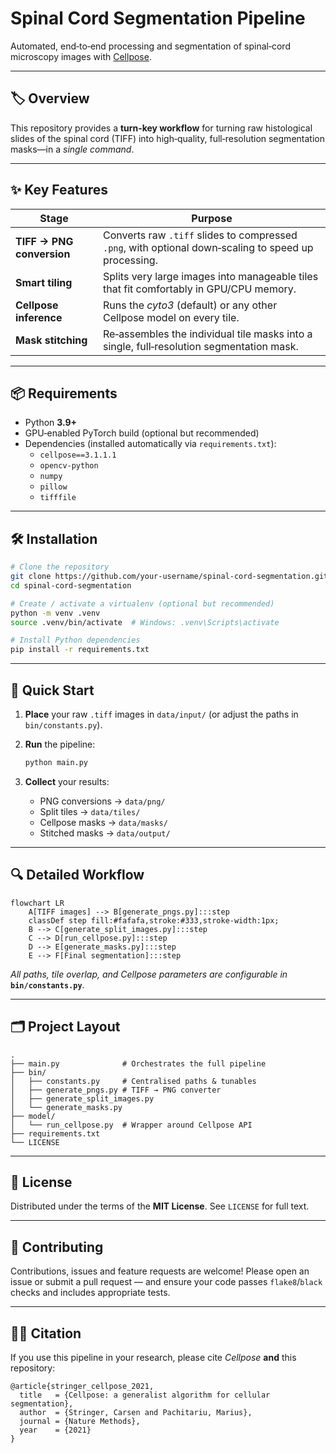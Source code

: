# Spinal Cord Segmentation Pipeline

Automated, end‑to‑end processing and segmentation of spinal‑cord microscopy images with [Cellpose](https://cellpose.readthedocs.io/).

---

## 🏷️ Overview

This repository provides a **turn‑key workflow** for turning raw histological slides of the spinal cord (TIFF) into high‑quality, full‑resolution segmentation masks—in a *single command*.

---

## ✨ Key Features

| Stage | Purpose |
|-------|---------|
| **TIFF → PNG conversion** | Converts raw `.tiff` slides to compressed `.png`, with optional down‑scaling to speed up processing. |
| **Smart tiling** | Splits very large images into manageable tiles that fit comfortably in GPU/CPU memory. |
| **Cellpose inference** | Runs the *cyto3* (default) or any other Cellpose model on every tile. |
| **Mask stitching** | Re‑assembles the individual tile masks into a single, full‑resolution segmentation mask. |

---

## 📦 Requirements

* Python **3.9+**
* GPU‑enabled PyTorch build (optional but recommended)
* Dependencies (installed automatically via `requirements.txt`):
  * `cellpose==3.1.1.1`
  * `opencv‑python`
  * `numpy`
  * `pillow`
  * `tifffile`

---

## 🛠️ Installation

```bash
# Clone the repository
git clone https://github.com/your‑username/spinal‑cord‑segmentation.git
cd spinal‑cord‑segmentation

# Create / activate a virtualenv (optional but recommended)
python -m venv .venv
source .venv/bin/activate  # Windows: .venv\Scripts\activate

# Install Python dependencies
pip install -r requirements.txt
```

---

## 🚀 Quick Start

1. **Place** your raw `.tiff` images in `data/input/` (or adjust the paths in `bin/constants.py`).
2. **Run** the pipeline:

   ```bash
   python main.py
   ```
3. **Collect** your results:
   * PNG conversions → `data/png/`
   * Split tiles → `data/tiles/`
   * Cellpose masks → `data/masks/`
   * Stitched masks → `data/output/`

---

## 🔍 Detailed Workflow

```mermaid
flowchart LR
    A[TIFF images] --> B[generate_pngs.py]:::step
    classDef step fill:#fafafa,stroke:#333,stroke-width:1px;
    B --> C[generate_split_images.py]:::step
    C --> D[run_cellpose.py]:::step
    D --> E[generate_masks.py]:::step
    E --> F[Final segmentation]:::step
```

*All paths, tile overlap, and Cellpose parameters are configurable in* **`bin/constants.py`**.

---

## 🗂 Project Layout

```
.
├── main.py              # Orchestrates the full pipeline
├── bin/
│   ├── constants.py     # Centralised paths & tunables
│   ├── generate_pngs.py # TIFF → PNG converter
│   ├── generate_split_images.py
│   └── generate_masks.py
├── model/
│   └── run_cellpose.py  # Wrapper around Cellpose API
├── requirements.txt
└── LICENSE
```

---

## 📄 License

Distributed under the terms of the **MIT License**.  See `LICENSE` for full text.

---

## 🙌 Contributing

Contributions, issues and feature requests are welcome!  Please open an issue or submit a pull request — and ensure your code passes `flake8`/`black` checks and includes appropriate tests.

---

## 🧑‍🔬 Citation

If you use this pipeline in your research, please cite *Cellpose* **and** this repository:

```text
@article{stringer_cellpose_2021,
  title   = {Cellpose: a generalist algorithm for cellular segmentation},
  author  = {Stringer, Carsen and Pachitariu, Marius},
  journal = {Nature Methods},
  year    = {2021}
}
```